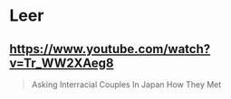 # Leer

## https://www.youtube.com/watch?v=Tr_WW2XAeg8

> Asking Interracial Couples In Japan How They Met 
